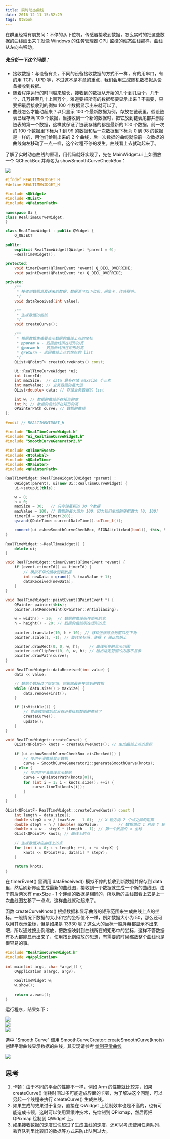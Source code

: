 ```yaml
---
title: 实时动态曲线
date: 2016-12-11 15:52:29
tags: QtBook
---
```


在群里经常有朋友问：不停的从下位机，传感器接收到数据，怎么实时的把这些数据的曲线画出来？就像 Windows 的任务管理器 CPU 监控的动态曲线那样，曲线从左向右移动。

##### 先分析一下这个问题：
* 接收数据：与设备有关，不同的设备接收数据的方式不一样，有的用串口，有的用 TCP，UPD 等，不过这不是本章的重点，我们会用生成随机数模拟从设备接收到数据。
* 随着程序运行的时间越来越长，接收到的数据从开始的几个到几百个，几千个，几万甚至几十上百万个，难道要把所有的数据都要显示出来？不需要，只要把最后接收到的例如 100 个数据显示出来就可以了。
* 曲线怎么才能动起来？以只显示 100 个最新数据为例，存放在链表里，假设链表已经存满 100 个数据，当接收到一个新的数据时，把它放到链表尾部并删除链表的第一个数据，这样就保证了链表存储的都是最新的 100 个数据，前一次的 100 个数据里下标为 1 到 99 的数据和后一次数据里下标为 0 到 98 的数据是一样的，用他们绘制出来的 2 个曲线，后一次数据的曲线就像前一次数据的曲线向左移动了一点一样，这个过程不停的发生，曲线看上去就动起来了。<!--more-->

了解了实时动态曲线的原理，用代码就好实现了，先在 MainWidget.ui 上如图放一个 QCheckBox 并命名为 showSmoothCurveCheckBox：

![](/img/qtbook/paint/Paint-RealTime-Curve-Ui.png)

```cpp
#ifndef REALTIMEWIDGET_H
#define REALTIMEWIDGET_H

#include <QWidget>
#include <QList>
#include <QPainterPath>

namespace Ui {
class RealTimeCurveWidget;
}

class RealTimeWidget : public QWidget {
    Q_OBJECT

public:
    explicit RealTimeWidget(QWidget *parent = 0);
    ~RealTimeWidget();

protected:
    void timerEvent(QTimerEvent *event) Q_DECL_OVERRIDE;
    void paintEvent(QPaintEvent *e) Q_DECL_OVERRIDE;

private:
    /**
     * 接收到数据源发送来的数据，数据源可以下位机，采集卡，传感器等。
     */
    void dataReceived(int value);

    /**
     * 生成数据的曲线
     */
    void createCurve();

    /**
     * 根据数据生成要表示数据的曲线上点的坐标
     * @param w - 数据曲线所在矩形的宽
     * @param h - 数据曲线所在矩形的高
     * @return - 返回曲线上点的坐标的 list
     */
    QList<QPointF> createCurveKnots() const;

    Ui::RealTimeCurveWidget *ui;
    int timerId;
    int maxSize;  // data 最多存储 maxSize 个元素
    int maxValue; // 业务数据的最大值
    QList<double> data; // 存储业务数据的 list

    int w; // 数据的曲线所在矩形的宽
    int h; // 数据的曲线所在矩形的高
    QPainterPath curve; // 数据的曲线
};

#endif // REALTIMEWIDGET_H
```
```cpp
#include "RealTimeCurveWidget.h"
#include "ui_RealTimeCurveWidget.h"
#include "SmoothCurveGenerator2.h"

#include <QTimerEvent>
#include <QtGlobal>
#include <QDateTime>
#include <QPainter>
#include <QPainterPath>

RealTimeWidget::RealTimeWidget(QWidget *parent) :
    QWidget(parent), ui(new Ui::RealTimeCurveWidget) {
    ui->setupUi(this);

    w = 0;
    h = 0;
    maxSize = 30;   // 只存储最新的 30 个数据
    maxValue = 100; // 数据的最大值为 100，因为我们生成的随机数为 [0, 100]
    timerId = startTimer(200);
    qsrand(QDateTime::currentDateTime().toTime_t());

    connect(ui->showSmoothCurveCheckBox, SIGNAL(clicked(bool)), this, SLOT(update()));
}

RealTimeWidget::~RealTimeWidget() {
    delete ui;
}

void RealTimeWidget::timerEvent(QTimerEvent *event) {
    if (event->timerId() == timerId) {
        // 模拟不停的接收到新数据
        int newData = qrand() % (maxValue + 1);
        dataReceived(newData);
    }
}

void RealTimeWidget::paintEvent(QPaintEvent *) {
    QPainter painter(this);
    painter.setRenderHint(QPainter::Antialiasing);

    w = width() - 20;  // 数据的曲线所在矩形的宽
    h = height() - 20; // 数据的曲线所在矩形的宽

    painter.translate(10, h + 10); // 移动坐标原点到窗口左下角
    painter.scale(1, -1); // 旋转坐标系，使得 Y 轴正向朝上

    painter.drawRect(0, 0, w, h);    // 曲线所在的显示范围
    painter.setClipRect(0, 0, w, h); // 超出指定范围的内容不显示
    painter.drawPath(curve);
}

void RealTimeWidget::dataReceived(int value) {
    data << value;

    // 数据个数超过了指定值，则删除最先接收到的数据
    while (data.size() > maxSize) {
        data.removeFirst();
    }

    if (isVisible()) {
        // 界面被隐藏后就没有必要绘制数据的曲线了
        createCurve();
        update();
    }
}

void RealTimeWidget::createCurve() {
    QList<QPointF> knots = createCurveKnots(); // 生成曲线上点的坐标

    if (ui->showSmoothCurveCheckBox->isChecked()) {
        // 使用平滑曲线显示数据
        curve = SmoothCurveGenerator2::generateSmoothCurve(knots);
    } else {
        // 使用非平滑曲线显示数据
        curve = QPainterPath(knots[0]);
        for (int i = 1; i < knots.size(); ++i) {
            curve.lineTo(knots[i]);
        }
    }
}

QList<QPointF> RealTimeWidget::createCurveKnots() const {
    int length = data.size();
    double stepX = w / (maxSize - 1.0);  // X 轴方向 2 个点之间的距离
    double stepY = h / (double) maxValue;         // 数据单位 1 对应 Y 轴 stepY 个像素
    double x = w - stepX * (length - 1); // 第一个数据的 x 坐标
    QList<QPointF> knots; // 曲线上的点

    // 生成数据对应曲线上的点
    for (int i = 0; i < length; ++i, x += stepX) {
        knots << QPointF(x, data[i] * stepY);
    }

    return knots;
}
```

在 timerEvnet() 里调用 dataReceived() 模拟不停的接收到新数据并保存到 data 里，然后刷新界面生成最新的曲线图，接收到一个数据就生成一个新的曲线图，由于前后两次有 maxSize - 1 个连续的数据是相同的，所以新的曲线图看上去是上一次曲线图左移了一点点，这样曲线就动起来了。

函数 createCurveKnots() 根据数据和显示曲线的矩形范围来生成曲线上点的坐标。一般情况下数据的大小和它的坐标值不一样，例如数据大小为 50，那么还可以用其表示坐标，但是如果是 13930 呢？这么大的坐标一般屏幕都显示不出来吧，所以通过按比例缩放，把数据映射到曲线所在的矩形中的坐标，这样不管数据有多大都能显示出来了，使用按比例缩放的思想，有需要的时候缩放整个曲线也是很容易的事。

```cpp
#include "RealTimeCurveWidget.h"
#include <QApplication>

int main(int argc, char *argv[]) {
    QApplication a(argc, argv);

    RealTimeWidget w;
    w.show();

    return a.exec();
}
```

运行程序，结果如下：

![](/img/qtbook/paint/Paint-RealTime-Curve-1.png)  
![](/img/qtbook/paint/Paint-RealTime-Curve-2.png)  
![](/img/qtbook/paint/Paint-RealTime-Curve-3.png)  

选中 "Smooth Curve" 调用 SmoothCurveCreator::createSmoothCurve(knots) 创建平滑曲线显示数据的曲线，其实现请参考 [绘制平滑曲线](/qtbook-paint-smooth-curve/)

![](/img/qtbook/paint/Paint-RealTime-Curve-4.png)  

## 思考
1. 卡顿：由于不同的平台的性能不一样，例如 Arm 的性能就比较差，如果 createCurve() 消耗时间过多可能造成界面的卡顿，为了解决这个问题，可以另起一个线程来执行 createCurve() 生成曲线。
2. 如果生成的效果过于复杂，直接在 QWidget 上绘制效率也是不高的，也有可能造成卡顿，这时可以使用双缓冲技术，先绘制到 QPixmap，然后再把 QPixmap 绘制到 QWidget 上。
3. 如果接收数据的速度过快超过了生成曲线的速度，还可以考虑使用任务队列，丢弃队列里比较旧的数据等方式来防止队列过大。

